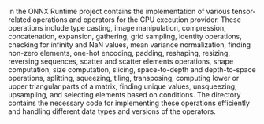 in the ONNX Runtime project contains the implementation of various tensor-related operations and operators for the CPU execution provider. These operations include type casting, image manipulation, compression, concatenation, expansion, gathering, grid sampling, identity operations, checking for infinity and NaN values, mean variance normalization, finding non-zero elements, one-hot encoding, padding, reshaping, resizing, reversing sequences, scatter and scatter elements operations, shape computation, size computation, slicing, space-to-depth and depth-to-space operations, splitting, squeezing, tiling, transposing, computing lower or upper triangular parts of a matrix, finding unique values, unsqueezing, upsampling, and selecting elements based on conditions. The directory contains the necessary code for implementing these operations efficiently and handling different data types and versions of the operators.